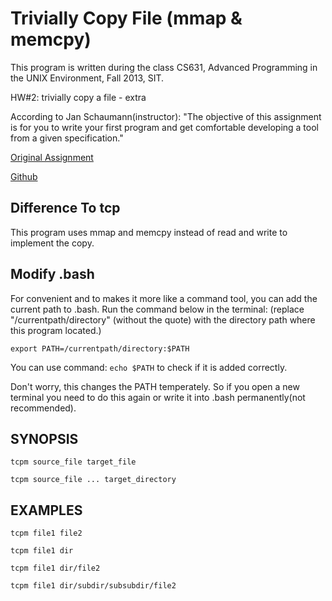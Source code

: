 Trivially Copy File (mmap & memcpy)
=========

This program is written during the class CS631, Advanced Programming 
in the UNIX Environment, Fall 2013, SIT.

HW#2: trivially copy a file - extra

According to Jan Schaumann(instructor): "The objective of this assignment 
is for you to write your first program and get comfortable developing a tool 
from a given specification."

[Original Assignment](http://www.cs.stevens.edu/~jschauma/631A/f13-hw2.html)

[Github](https://github.com/jschauma/cs631apue)

Difference To tcp
---------

This program uses mmap and memcpy instead of read and write to implement the copy.

Modify .bash
---------

For convenient and to makes it more like a command tool, you can add
the current path to .bash.
Run the command below in the terminal: (replace "/currentpath/directory"
(without the quote) with the directory path where this program located.)

`export PATH=/currentpath/directory:$PATH`

You can use command:
`echo $PATH`
to check if it is added correctly.

Don't worry, this changes the PATH temperately. So if you open a new terminal
you need to do this again or write it into .bash permanently(not recommended).

SYNOPSIS
---------

`tcpm source_file target_file`

`tcpm source_file ... target_directory`

EXAMPLES
---------

`tcpm file1 file2`

`tcpm file1 dir`

`tcpm file1 dir/file2`

`tcpm file1 dir/subdir/subsubdir/file2`

